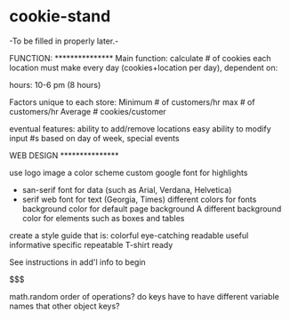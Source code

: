 # cookie-stand

-To be filled in properly later.-

FUNCTION:  ***************
Main function: calculate # of cookies each location must make every day (cookies+location per day),
dependent on:

hours: 10-6 pm  (8 hours)

Factors unique to each store:
    Minimum # of customers/hr
    max # of customers/hr
    Average # cookies/customer

eventual features: 
   ability to add/remove locations
    easy ability to modify input #s based on day of week, special events
    

WEB DESIGN ***************

use logo image
a color scheme
custom google font for highlights
 - san-serif font for data (such as Arial, Verdana, Helvetica)
 - serif web font for text (Georgia, Times)
   different colors for fonts
background color for default page background 
A different background color for elements such as boxes and tables

create a style guide that is:
colorful
eye-catching
readable
useful
informative
specific
repeatable
T-shirt ready

See instructions in add'l info to begin




$$$$$$$

math.random order of operations?
do keys have to have different variable names that other object keys?
